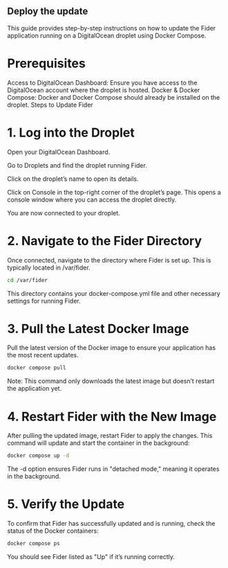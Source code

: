 

## Deploy the update
This guide provides step-by-step instructions on how to update the Fider application running on a DigitalOcean droplet using Docker Compose.

# Prerequisites
Access to DigitalOcean Dashboard: Ensure you have access to the DigitalOcean account where the droplet is hosted.
Docker & Docker Compose: Docker and Docker Compose should already be installed on the droplet.
Steps to Update Fider
# 1. Log into the Droplet
Open your DigitalOcean Dashboard.

Go to Droplets and find the droplet running Fider.

Click on the droplet’s name to open its details.

Click on Console in the top-right corner of the droplet’s page. This opens a console window where you can access the droplet directly.

You are now connected to your droplet.

# 2. Navigate to the Fider Directory
Once connected, navigate to the directory where Fider is set up. This is typically located in /var/fider.
```bash
cd /var/fider
```
This directory contains your docker-compose.yml file and other necessary settings for running Fider.

# 3. Pull the Latest Docker Image
Pull the latest version of the Docker image to ensure your application has the most recent updates.

```bash
docker compose pull
```
Note: This command only downloads the latest image but doesn’t restart the application yet.

# 4. Restart Fider with the New Image
After pulling the updated image, restart Fider to apply the changes. This command will update and start the container in the background:

```bash
docker compose up -d
```
The -d option ensures Fider runs in "detached mode," meaning it operates in the background.

# 5. Verify the Update
To confirm that Fider has successfully updated and is running, check the status of the Docker containers:

```bash
docker compose ps
```
You should see Fider listed as "Up" if it’s running correctly.


